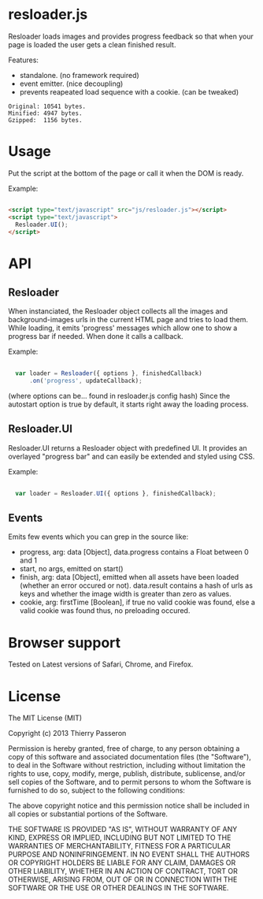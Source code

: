resloader.js
============

Resloader loads images and provides progress feedback so that when your page is loaded the user gets a clean finished result.

Features:
* standalone. (no framework required)
* event emitter. (nice decoupling)
* prevents reapeated load sequence with a cookie. (can be tweaked)

```
Original: 10541 bytes.
Minified: 4947 bytes.
Gzipped:  1156 bytes.
```

# Usage

Put the script at the bottom of the page or call it when the DOM is ready.

Example:
```html

<script type="text/javascript" src="js/resloader.js"></script>
<script type="text/javascript">
  Resloader.UI();
</script>

```

# API

## Resloader

When instanciated, the Resloader object collects all the images and background-images urls in the current HTML page and tries to load them. While loading, it emits 'progress' messages which allow one to show a progress bar if needed. When done it calls a callback.


Example:
```js
  
  var loader = Resloader({ options }, finishedCallback)
      .on('progress', updateCallback);

```

(where options can be... found in resloader.js config hash)
Since the autostart option is true by default, it starts right away the loading process.


## Resloader.UI

Resloader.UI returns a Resloader object with predefined UI. It provides an overlayed "progress bar" and can easily be extended and styled using CSS.

Example:
```js
  
  var loader = Resloader.UI({ options }, finishedCallback);

```


## Events

Emits few events which you can grep in the source like:

* progress, arg: data [Object], data.progress contains a Float between 0 and 1
* start, no args, emitted on start()
* finish, arg: data [Object], emitted when all assets have been loaded (whether an error occured or not). data.result contains a hash of urls as keys and whether the image width is greater than zero as values.
* cookie, arg: firstTime [Boolean], if true no valid cookie was found, else a valid cookie was found thus, no preloading occured.


# Browser support

Tested on Latest versions of Safari, Chrome, and Firefox.

# License

The MIT License (MIT)

Copyright (c) 2013 Thierry Passeron

Permission is hereby granted, free of charge, to any person obtaining a copy of
this software and associated documentation files (the "Software"), to deal in
the Software without restriction, including without limitation the rights to
use, copy, modify, merge, publish, distribute, sublicense, and/or sell copies of
the Software, and to permit persons to whom the Software is furnished to do so,
subject to the following conditions:

The above copyright notice and this permission notice shall be included in all
copies or substantial portions of the Software.

THE SOFTWARE IS PROVIDED "AS IS", WITHOUT WARRANTY OF ANY KIND, EXPRESS OR
IMPLIED, INCLUDING BUT NOT LIMITED TO THE WARRANTIES OF MERCHANTABILITY, FITNESS
FOR A PARTICULAR PURPOSE AND NONINFRINGEMENT. IN NO EVENT SHALL THE AUTHORS OR
COPYRIGHT HOLDERS BE LIABLE FOR ANY CLAIM, DAMAGES OR OTHER LIABILITY, WHETHER
IN AN ACTION OF CONTRACT, TORT OR OTHERWISE, ARISING FROM, OUT OF OR IN
CONNECTION WITH THE SOFTWARE OR THE USE OR OTHER DEALINGS IN THE SOFTWARE.
